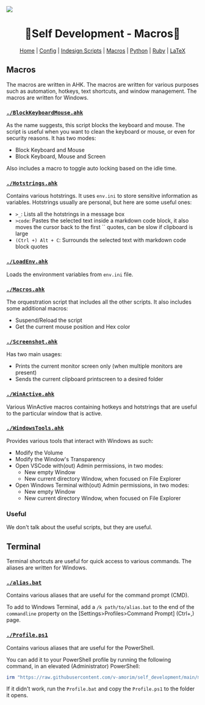 ![][waves_top]

<div  align="center">
   <h1>🎴Self Development - Macros🎴</h1>

[Home][README_self_development] | [Config][README_config] | [Indesign Scripts][README_indesign_scripts] | [Macros][README_macros] | [Python][README_python] | [Ruby][README_ruby] | [LaTeX][README_tex]

</div>

## Macros

The macros are written in AHK. The macros are written for various purposes such as automation, hotkeys, text shortcuts, and window management. The macros are written for Windows.

### [`./BlockKeyboardMouse.ahk`][BlockKeyboardMouse]

As the name suggests, this script blocks the keyboard and mouse. The script is useful when you want to clean the keyboard or mouse, or even for security reasons. It has two modes:

- Block Keyboard and Mouse
- Block Keyboard, Mouse and Screen

Also includes a macro to toggle auto locking based on the idle time.

### [`./Hotstrings.ahk`][Hotstrings]

Contains various hotstrings. It uses `env.ini` to store sensitive information as variables. Hotstrings usually are personal, but here are some useful ones:

- `>_`: Lists all the hotstrings in a message box
- `>code`: Pastes the selected text inside a markdown code block, it also moves the cursor back to the first `` quotes, can be slow if clipboard is large
- `(Ctrl +) Alt + C`: Surrounds the selected text with markdown code block quotes

### [`./LoadEnv.ahk`][LoadEnv]

Loads the environment variables from `env.ini` file.

### [`./Macros.ahk`][Macros]

The orquestration script that includes all the other scripts. It also includes some additional macros:

- Suspend/Reload the script
- Get the current mouse position and Hex color

### [`./Screenshot.ahk`][Screenshot]

Has two main usages:

- Prints the current monitor screen only (when multiple monitors are present)
- Sends the current clipboard printscreen to a desired folder

### [`./WinActive.ahk`][WinActive]

Various WinActive macros containing hotkeys and hotstrings that are useful to the particular window that is active.

### [`./WindowsTools.ahk`][WindowsTools]

Provides various tools that interact with Windows as such:

- Modify the Volume
- Modify the Window's Transparency
- Open VSCode with(out) Admin permissions, in two modes:
  - New empty Window
  - New current directory Window, when focused on File Explorer
- Open Windows Terminal with(out) Admin permissions, in two modes:
  - New empty Window
  - New current directory Window, when focused on File Explorer

### Useful

We don't talk about the useful scripts, but they are useful.

## Terminal

Terminal shortcuts are useful for quick access to various commands. The aliases are written for Windows.

### [`./alias.bat`][alias]

Contains various aliases that are useful for the command prompt (CMD).

To add to Windows Terminal, add a `/k path/to/alias.bat` to the end of the `commandline` property on the [Settings>Profiles>Command Prompt] (Ctrl+,) page.

### [`./Profile.ps1`][Profile]

Contains various aliases that are useful for the PowerShell.

You can add it to your PowerShell profile by running the following command, in an elevated (Administrator) PowerShell:

```powershell
irm "https://raw.githubusercontent.com/v-amorim/self_development/main/macros/Terminal/PowershellSetup.ps1" | iex
```

If it didn't work, run the `Profile.bat` and copy the `Profile.ps1` to the folder it opens.

<!-- URLS -->

[README_self_development]: ../README.md
[README_indesign_scripts]: ../indesign_scripts/README.md
[README_macros]: README.md
[README_config]: ../config/README.md
[README_python]: ../python/README.md
[README_ruby]: ../ruby/README.md
[README_tex]: ../tex/README.md
[waves_top]: https://raw.githubusercontent.com/v-amorim/v-amorim/main/svg/Top.svg

<!-- URLS -->

[BlockKeyboardMouse]: ./BlockKeyboardMouse.ahk
[Hotstrings]: ./Hotstrings.ahk
[LoadEnv]: ./LoadEnv.ahk
[Macros]: ./Macros.ahk
[Screenshot]: ./Screenshot.ahk
[WinActive]: ./WinActive.ahk
[WindowsTools]: ./WindowsTools.ahk
[alias]: ./alias.bat
[Profile]: ./Profile.ps1
